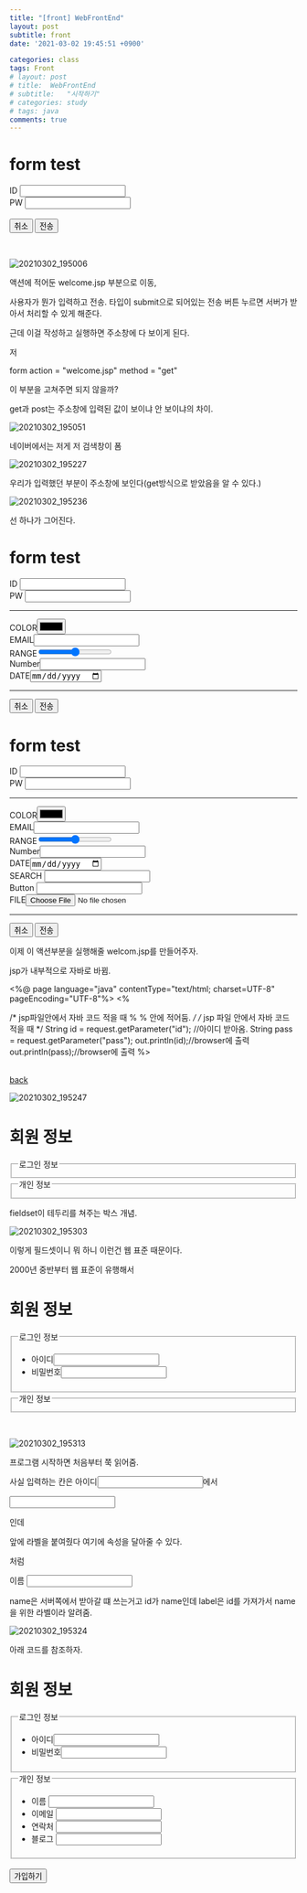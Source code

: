 ```yaml
---
title: "[front] WebFrontEnd"
layout: post
subtitle: front
date: '2021-03-02 19:45:51 +0900'

categories: class
tags: Front
# layout: post
# title:  WebFrontEnd
# subtitle:   "시작하기"
# categories: study
# tags: java
comments: true
---
```



<html>
<head>
<meta charset="UTF-8">
<title>Insert title here</title>
</head>
<body>
<!-- form: 클라이언트가 서버로 정보 전송시 사용하는 태그 -->
<!-- action 속성: 서버쪽에서 정보를 받을 파일(자원) -->
<h1>form test</h1>
<form action = "welcome.jsp" method = "get">
ID <input type = "text" name = "id"> <br>
PW <input type = "password" name = "pass"><br>

<br>
<input type = "reset" value = "취소">
<input type = "submit" value = "전송">

</form>



</body>
</html>
<br>

![20210302_195006](/assets/20210302_195006.png)

액션에 적어둔 welcome.jsp 부분으로 이동,

사용자가 뭔가 입력하고 전송. 타입이 submit으로 되어있는 전송 버튼 누르면 서버가 받아서 처리할 수 있게 해준다.



근데 이걸 작성하고 실행하면 주소창에 다 보이게 된다.

저

form action = "welcome.jsp" method = "get"

이 부분을 고쳐주면 되지 않을까?

get과 post는 주소창에 입력된 값이 보이냐 안 보이냐의 차이.
<br>


![20210302_195051](/assets/20210302_195051.png)


네이버에서는 저게 저 검색창이 폼


![20210302_195227](/assets/20210302_195227.png)

우리가 입력했던 부분이 주소창에 보인다(get방식으로 받았음을 알 수 있다.)


![20210302_195236](/assets/20210302_195236.png)


선 하나가 그어진다.

<!DOCTYPE html>
<html>
<head>
<meta charset="UTF-8">
<title>Insert title here</title>
</head>
<body>
<!-- form: 클라이언트가 서버로 정보 전송시 사용하는 태그 -->
<!-- action 속성: 서버쪽에서 정보를 받을 파일(자원) -->
<h1>form test</h1>
<form action = "welcome.jsp" method = "get">
ID <input type = "text" name = "id"> <br>
PW <input type = "password" name = "pass"><br>
<hr>
<!-- hr은 가로로 쭉 선을 긋는 거. -->
COLOR<input type = "color"> <br>
EMAIL<input type = "email"> <br>
RANGE<input type = "range"> <br>
Number<input type = "number"><br>
DATE<input type = "date"> <br>
<hr>
<input type = "reset" value = "취소">
<input type = "submit" value = "전송">

</form>



</body>
</html>



<!DOCTYPE html>
<html>
<head>
<meta charset="UTF-8">
<title>Insert title here</title>
</head>
<body>
<!-- form: 클라이언트가 서버로 정보 전송시 사용하는 태그 -->
<!-- action 속성: 서버쪽에서 정보를 받을 파일(자원) -->
<!-- method 속성: 서버로 보낼 전송 방식 지정 -->
<h1>form test</h1>
<form action = "welcome.jsp" method = "get">
ID <input type = "text" name = "id"> <br>
PW <input type = "password" name = "pass"><br>
<hr>
<!-- hr은 가로로 쭉 선을 긋는 거. -->
COLOR<input type = "color"> <br>
EMAIL<input type = "email"> <br>
RANGE<input type = "range"> <br>
Number<input type = "number"><br>
DATE<input type = "date"> <br>
SEARCH <input type= "search"> <br>
Button <input type= "search"> <br>
FILE<input type= "file"> <br>
<hr>
<input type = "reset" value = "취소">
<input type = "submit" value = "전송">

</form>



</body>
</html>

이제 이 액션부분을 실행해줄 welcom.jsp를 만들어주자.

jsp가 내부적으로 자바로 바뀜.

<%@ page language="java" contentType="text/html; charset=UTF-8"
pageEncoding="UTF-8"%>
<%

/* jsp파일안에서 자바 코드 적을 때  % % 안에 적어둠. */
/*   jsp 파일 안에서 자바 코드 적을 때  */
String id = request.getParameter("id");
//아이디 받아옴.
String pass = request.getParameter("pass");
out.println(id);//browser에 출력
out.println(pass);//browser에 출력
%>

<br>
<a href = "formtest.html">back</a>
<!-- 링크 걸어두기 가능 -->


![20210302_195247](/assets/20210302_195247.png)

<!DOCTYPE html>
<html>
<head>
<meta charset="UTF-8">
<title>Insert title here</title>
</head>
<body>
<h1>회원 정보</h1>
<form action = "#">
<fieldset>
<!-- 네모박스 -->
<legend>로그인 정보</legend>
<!-- 그 네모박스의 제목 -->
</fieldset>
<fieldset>
<legend>개인 정보</legend>
</fieldset>
</form>
</body>
</html>

fieldset이 테두리를 쳐주는 박스 개념.


![20210302_195303](/assets/20210302_195303.png)


이렇게 필드셋이니 뭐 하니 이런건 웹 표준 때문이다.

2000년 중반부터 웹 표준이 유행해서

<!DOCTYPE html>
<html>
<head>
<meta charset="UTF-8">
<title>Insert title here</title>
</head>
<body>
<h1>회원 정보</h1>
<form action = "#">
<fieldset>
<!-- 네모박스 -->
<legend>로그인 정보</legend>
<!-- 그 네모박스의 제목 -->
<ul>
<!--순서가 없는 목록 -->
<li>
<label>아이디</label><input type = "text" name= "id">
</li>
<li>
<label>비밀번호</label><input type = "password" name= "pw">
</li>
</ul>
</fieldset>
<fieldset>
<legend>개인 정보</legend>
</fieldset>
</form>
</body>
</html>
<br>


![20210302_195313](/assets/20210302_195313.png)

프로그램 시작하면 처음부터 쭉 읽어줌.

사실 입력하는 칸은 <label>아이디</label><input type = "text" name= "id">에서

<input type = "text" name= "id">

인데

앞에 라벨을 붙여줬다 여기에 속성을 달아줄 수 있다.

<label for = "id"> 처럼

<label for = "name"> 이름 </label>
<input type = "text" id = "name" name = "name">

name은 서버쪽에서 받아갈 떄 쓰는거고 id가 name인데 label은 id를 가져가서 name을 위한 라벨이라 알려줌.

![20210302_195324](/assets/20210302_195324.png)

아래 코드를 참조하자.

<!DOCTYPE html>
<html>
<head>
<meta charset="UTF-8">
<title>Insert title here</title>
</head>
<body>
<h1>회원 정보</h1>
<form action = "#">
<fieldset>
<!-- 네모박스 -->
<legend>로그인 정보</legend>
<!-- 그 네모박스의 제목 -->
<ul>
<!--순서가 없는 목록 -->
<li>
<label for = "id">아이디</label><input type = "text" name= "id">
</li>
<li>
<label for = "pw">비밀번호</label><input type = "password" name= "pw">
</li>
</ul>
</fieldset>
<fieldset>
<legend>개인 정보</legend>
<ul>
<li>
<label for = "name"> 이름 </label>
<input type = "text" id = "name" name = "name">
<!-- name은 서버쪽에서 받아갈 떄 쓰는거고 id가 name인데 label은 id를 가져가서 name을 위한 라벨이라 알려줌. -->
</li>
<li>
<label for = "email"> 이메일 </label>
<input type = "email" id = "name">
</li>
			<li>
				<label for = "phone"> 연락처 </label>
				<input type = "phone" id = "phone">
			</li>
			<li>
				<label for = "blog"> 블로그 </label>
				<input type = "url" id = "blog">
			</li>
		</ul>
	</fieldset>
  <br>
	<input type = "submit" value = "가입하기">
</form>


</body>
</html>
